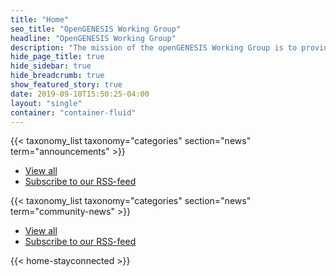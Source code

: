 ```yaml
---
title: "Home"
seo_title: "OpenGENESIS Working Group"
headline: "OpenGENESIS Working Group"
description: "The mission of the openGENESIS Working Group is to provide methods and tools for the assessment of artificial intelligence (AI) used for autonomous driving."
hide_page_title: true
hide_sidebar: true
hide_breadcrumb: true
show_featured_story: true
date: 2019-09-10T15:50:25-04:00
layout: "single"
container: "container-fluid"
---
```


<div class="row margin-top-50">
  <div class="col-sm-12 news-list">
    {{< taxonomy_list taxonomy="categories" section="news" term="announcements" >}} 
       <ul class="list-inline news-list-links">
        <li class="news-list-links-view-all"><a href="categories/announcements">View all</a></li>
        <li class="news-list-links-rss"><a href="news/index.xml" title="Subscribe to our RSS-feed">Subscribe to our RSS-feed <i class="fa fa-rss"></i></a></li>
      </ul>
  </div>
  <div class="col-sm-12 news-list">
    {{< taxonomy_list taxonomy="categories" section="news" term="community-news" >}}
      <ul class="list-inline news-list-links">
        <li class="news-list-links-view-all"><a href="categories/community-news">View all</a></li>
        <li class="news-list-links-rss"><a href="news/index.xml" title="Subscribe to our RSS-feed">Subscribe to our RSS-feed <i class="fa fa-rss"></i></a></li>
      </ul>
  </div>
</div>

{{< home-stayconnected >}}
